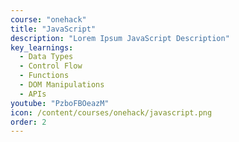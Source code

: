 ```yaml
---
course: "onehack"
title: "JavaScript"
description: "Lorem Ipsum JavaScript Description"
key_learnings:
  - Data Types
  - Control Flow
  - Functions
  - DOM Manipulations
  - APIs
youtube: "PzboFBOeazM"
icon: /content/courses/onehack/javascript.png
order: 2
---
```

